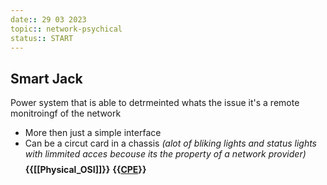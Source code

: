 ```yaml
---
date:: 29 03 2023
topic:: network-psychical
status:: START
---
```

## Smart Jack 
Power system that is able  to detrmeinted whats 
the issue it's a remote monitroingf of the network

- More then just a simple interface 
- Can be a circut card in a chassis 
*(alot of bliking lights and status lights 
with limmited acces becouse its the property of a network provider)*
$$ $$
**{{[[Physical_OSI]]}}** **{{[CPE](/obisdian_ntoes/notes_obsidian/ZPythonref/DjangoFramework/Network+/Phisicall/CPE.md)}}**